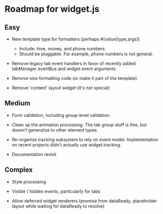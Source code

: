 Roadmap for widget.js
===

Easy
--
* New template type for formatters (perhaps #{value|type,args})
  - Include: time, money, and phone numbers.
  - Should be pluggable.  For example, phone numbers is not general.


* Remove legacy tab event handlers in favor of recently added tabManager eventBus and widget event arguments

* Remove size formatting code (or make it part of the template)

* Remove 'content' layout widget (it's not special)


Medium
--
* Form validation, including group-level validation.

* Clean up the animation processing.  The tab group stuff is fine, but doesn't generalize to other element types

* Re-organize tracking subsystem to rely on event model.  Implementation on recent projects didn't actually use widget.tracking.

* Documentation revisit


Complex
--
* Style processing

* Visible / hidden events, particularly for tabs

* Allow deferred widget renderers (promise from dataReady, placeholder layout while waiting for dataReady to resolve)
